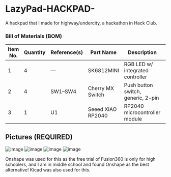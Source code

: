 # LazyPad-HACKPAD-
A hackpad that I made for highway/undercity, a hackathon in Hack Club.

### Bill of Materials (BOM)

| Item No. | Quantity | Reference(s) | Part Name         | Description                       | Footprint / Library                               | Datasheet / Link |
|----------|----------|--------------|-------------------|-----------------------------------|---------------------------------------------------|------------------|
| 1        | 4        | —            | SK6812MINI        | RGB LED w/ integrated controller  | LED_SMD:LED_SK6812MINI_PLCC4_3.5x3.5mm_P1.75mm    | [Datasheet](https://cdn-shop.adafruit.com/product-files/2686/SK6812MINI_REV.01-1-2.pdf) |
| 2        | 4        | SW1–SW4      | Cherry MX Switch  | Push button switch, generic, 2-pin| Button_Switch_Keyboard:SW_Cherry_MX_1.00u_PCB     | — |
| 3        | 1        | U1           | Seeed XIAO RP2040 | RP2040 microcontroller module     | OPL:XIAO-RP2040-DIP / MOUDLE14P-XIAO-DIP-SMD       | [Product Page](https://wiki.seeedstudio.com/XIAO-RP2040/) |


## Pictures (REQUIRED)
![image](https://github.com/user-attachments/assets/f28dcfbc-5198-44d0-ae44-b32932f7e12b)
![image](https://github.com/user-attachments/assets/218a70e4-9c8a-48ef-a3ef-6b89092487b2)
![image](https://github.com/user-attachments/assets/fcb8847d-e03a-42eb-afd3-8ec0492d0dad)
![image](https://github.com/user-attachments/assets/152ee721-99f1-4840-8f9b-1bf962af744e)

Onshape was used for this as the free trial of Fusion360 is only for high schoolers, and I am in middle school and found Onshape as the best alternative!
Kicad was also used for this.

